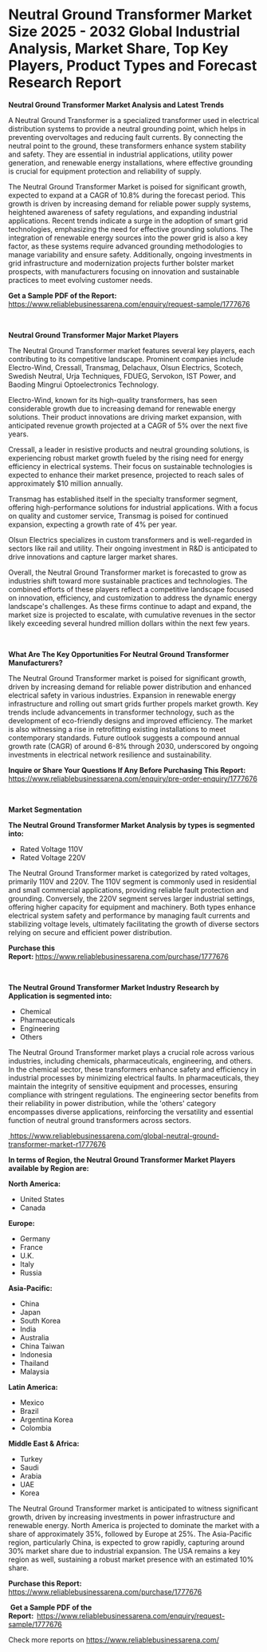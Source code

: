 <p><h1>Neutral Ground Transformer Market Size 2025 - 2032 Global Industrial Analysis, Market Share, Top Key Players, Product Types and Forecast Research Report</h1></p><p><strong>Neutral Ground Transformer Market Analysis and Latest Trends</strong></p>
<p><p>A Neutral Ground Transformer is a specialized transformer used in electrical distribution systems to provide a neutral grounding point, which helps in preventing overvoltages and reducing fault currents. By connecting the neutral point to the ground, these transformers enhance system stability and safety. They are essential in industrial applications, utility power generation, and renewable energy installations, where effective grounding is crucial for equipment protection and reliability of supply.</p><p>The Neutral Ground Transformer Market is poised for significant growth, expected to expand at a CAGR of 10.8% during the forecast period. This growth is driven by increasing demand for reliable power supply systems, heightened awareness of safety regulations, and expanding industrial applications. Recent trends indicate a surge in the adoption of smart grid technologies, emphasizing the need for effective grounding solutions. The integration of renewable energy sources into the power grid is also a key factor, as these systems require advanced grounding methodologies to manage variability and ensure safety. Additionally, ongoing investments in grid infrastructure and modernization projects further bolster market prospects, with manufacturers focusing on innovation and sustainable practices to meet evolving customer needs.</p></p>
<p><strong>Get a Sample PDF of the Report:&nbsp;</strong> <a href="https://www.reliablebusinessarena.com/enquiry/request-sample/1777676?utm_campaign=2469&utm_medium=2&utm_source=Github&utm_content=ia&utm_term=18022025&utm_id=neutral-ground-transformer">https://www.reliablebusinessarena.com/enquiry/request-sample/1777676</a></p>
<p>&nbsp;</p>
<p><strong>Neutral Ground Transformer Major Market Players</strong></p>
<p><p>The Neutral Ground Transformer market features several key players, each contributing to its competitive landscape. Prominent companies include Electro-Wind, Cressall, Transmag, Delachaux, Olsun Electrics, Scotech, Swedish Neutral, Urja Techniques, FDUEG, Servokon, IST Power, and Baoding Mingrui Optoelectronics Technology.</p><p>Electro-Wind, known for its high-quality transformers, has seen considerable growth due to increasing demand for renewable energy solutions. Their product innovations are driving market expansion, with anticipated revenue growth projected at a CAGR of 5% over the next five years.</p><p>Cressall, a leader in resistive products and neutral grounding solutions, is experiencing robust market growth fueled by the rising need for energy efficiency in electrical systems. Their focus on sustainable technologies is expected to enhance their market presence, projected to reach sales of approximately $10 million annually.</p><p>Transmag has established itself in the specialty transformer segment, offering high-performance solutions for industrial applications. With a focus on quality and customer service, Transmag is poised for continued expansion, expecting a growth rate of 4% per year.</p><p>Olsun Electrics specializes in custom transformers and is well-regarded in sectors like rail and utility. Their ongoing investment in R&D is anticipated to drive innovations and capture larger market shares.</p><p>Overall, the Neutral Ground Transformer market is forecasted to grow as industries shift toward more sustainable practices and technologies. The combined efforts of these players reflect a competitive landscape focused on innovation, efficiency, and customization to address the dynamic energy landscape's challenges. As these firms continue to adapt and expand, the market size is projected to escalate, with cumulative revenues in the sector likely exceeding several hundred million dollars within the next few years.</p></p>
<p>&nbsp;</p>
<p><strong>What Are The Key Opportunities For Neutral Ground Transformer Manufacturers?</strong></p>
<p><p>The Neutral Ground Transformer market is poised for significant growth, driven by increasing demand for reliable power distribution and enhanced electrical safety in various industries. Expansion in renewable energy infrastructure and rolling out smart grids further propels market growth. Key trends include advancements in transformer technology, such as the development of eco-friendly designs and improved efficiency. The market is also witnessing a rise in retrofitting existing installations to meet contemporary standards. Future outlook suggests a compound annual growth rate (CAGR) of around 6-8% through 2030, underscored by ongoing investments in electrical network resilience and sustainability.</p></p>
<p><strong>Inquire or Share Your Questions If Any Before Purchasing This Report:</strong> <a href="https://www.reliablebusinessarena.com/enquiry/pre-order-enquiry/1777676?utm_campaign=2469&utm_medium=2&utm_source=Github&utm_content=ia&utm_term=18022025&utm_id=neutral-ground-transformer">https://www.reliablebusinessarena.com/enquiry/pre-order-enquiry/1777676</a></p>
<p>&nbsp;</p>
<p><strong>Market Segmentation</strong></p>
<p><strong>The Neutral Ground Transformer Market Analysis by types is segmented into:</strong></p>
<p><ul><li>Rated Voltage 110V</li><li>Rated Voltage 220V</li></ul></p>
<p><p>The Neutral Ground Transformer market is categorized by rated voltages, primarily 110V and 220V. The 110V segment is commonly used in residential and small commercial applications, providing reliable fault protection and grounding. Conversely, the 220V segment serves larger industrial settings, offering higher capacity for equipment and machinery. Both types enhance electrical system safety and performance by managing fault currents and stabilizing voltage levels, ultimately facilitating the growth of diverse sectors relying on secure and efficient power distribution.</p></p>
<p><strong>Purchase this Report:&nbsp;</strong><a href="https://www.reliablebusinessarena.com/purchase/1777676?utm_campaign=2469&utm_medium=2&utm_source=Github&utm_content=ia&utm_term=18022025&utm_id=neutral-ground-transformer">https://www.reliablebusinessarena.com/purchase/1777676</a></p>
<p>&nbsp;</p>
<p><strong>The Neutral Ground Transformer Market Industry Research by Application is segmented into:</strong></p>
<p><ul><li>Chemical</li><li>Pharmaceuticals</li><li>Engineering</li><li>Others</li></ul></p>
<p><p>The Neutral Ground Transformer market plays a crucial role across various industries, including chemicals, pharmaceuticals, engineering, and others. In the chemical sector, these transformers enhance safety and efficiency in industrial processes by minimizing electrical faults. In pharmaceuticals, they maintain the integrity of sensitive equipment and processes, ensuring compliance with stringent regulations. The engineering sector benefits from their reliability in power distribution, while the 'others' category encompasses diverse applications, reinforcing the versatility and essential function of neutral ground transformers across sectors.</p></p>
<p><a href="https://www.reliablebusinessarena.com/global-neutral-ground-transformer-market-r1777676?utm_campaign=2469&utm_medium=2&utm_source=Github&utm_content=ia&utm_term=18022025&utm_id=neutral-ground-transformer">&nbsp;https://www.reliablebusinessarena.com/global-neutral-ground-transformer-market-r1777676</a></p>
<p><strong>In terms of Region, the Neutral Ground Transformer Market Players available by Region are:</strong></p>
<p>
    <p> <strong> North America: </strong>
        <ul>
            <li>United States</li>
            <li>Canada</li>
        </ul>
        </p> 
    <p> <strong> Europe: </strong>
        <ul>
            <li>Germany</li>
            <li>France</li>
            <li>U.K.</li>
            <li>Italy</li>
            <li>Russia</li>
        </ul>
        </p> 
    <p> <strong> Asia-Pacific: </strong>
        <ul>
            <li>China</li>
            <li>Japan</li>
            <li>South Korea</li>
            <li>India</li>
            <li>Australia</li>
            <li>China Taiwan</li>
            <li>Indonesia</li>
            <li>Thailand</li>
            <li>Malaysia</li>
        </ul>
        </p> 
    <p> <strong> Latin America: </strong>
        <ul>
            <li>Mexico</li>
            <li>Brazil</li>
            <li>Argentina Korea</li>
            <li>Colombia</li>
        </ul>
        </p> 
    <p> <strong> Middle East & Africa: </strong>
        <ul>
            <li>Turkey</li>
            <li>Saudi</li>
            <li>Arabia</li>
            <li>UAE</li>
            <li>Korea</li>
        </ul>
    </p>
    </p>
<p><p>The Neutral Ground Transformer market is anticipated to witness significant growth, driven by increasing investments in power infrastructure and renewable energy. North America is projected to dominate the market with a share of approximately 35%, followed by Europe at 25%. The Asia-Pacific region, particularly China, is expected to grow rapidly, capturing around 30% market share due to industrial expansion. The USA remains a key region as well, sustaining a robust market presence with an estimated 10% share.</p></p>
<p><strong>Purchase this Report: </strong><a href="https://www.reliablebusinessarena.com/purchase/1777676?utm_campaign=2469&utm_medium=2&utm_source=Github&utm_content=ia&utm_term=18022025&utm_id=neutral-ground-transformer">https://www.reliablebusinessarena.com/purchase/1777676</a></p>
<p>&nbsp;<strong>Get a Sample PDF of the Report:&nbsp;&nbsp;</strong><a href="https://www.reliablebusinessarena.com/enquiry/request-sample/1777676?utm_campaign=2469&utm_medium=2&utm_source=Github&utm_content=ia&utm_term=18022025&utm_id=neutral-ground-transformer">https://www.reliablebusinessarena.com/enquiry/request-sample/1777676</a></p>
<p><strong></strong></p>
<p>Check more reports on <a href="https://www.reliablebusinessarena.com/?utm_campaign=2469&utm_medium=2&utm_source=Github&utm_content=ia&utm_term=18022025&utm_id=neutral-ground-transformer">https://www.reliablebusinessarena.com/</a></p>